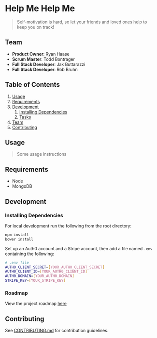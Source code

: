 # Help Me Help Me

> Self-motivation is hard, so let your friends and loved ones help to keep you on track!

## Team

  - __Product Owner__: Ryan Haase
  - __Scrum Master__: Todd Bontrager
  - __Full Stack Developer__: Jak Buttarazzi
  - __Full Stack Developer__: Rob Bruhn

## Table of Contents

1. [Usage](#Usage)
1. [Requirements](#requirements)
1. [Development](#development)
    1. [Installing Dependencies](#installing-dependencies)
    1. [Tasks](#tasks)
1. [Team](#team)
1. [Contributing](#contributing)

## Usage

> Some usage instructions

## Requirements

- Node
- MongoDB

## Development

### Installing Dependencies

For local development run the following from the root directory:

```sh
npm install
bower install
```

Set up an Auth0 account and a Stripe account, then add a file named `.env` containing the following:

```sh
# .env file
AUTH0_CLIENT_SECRET=[YOUR_AUTH0_CLIENT_SECRET]
AUTH0_CLIENT_ID=[YOUR_AUTH0_CLIENT_ID]
AUTH0_DOMAIN=[YOUR_AUTH0_DOMAIN]
STRIPE_KEY=[YOUR_STRIPE_KEY]
```


### Roadmap

View the project roadmap [here](https://github.com/steggos/helpme-helpme/issues)


## Contributing

See [CONTRIBUTING.md](CONTRIBUTING.md) for contribution guidelines.
